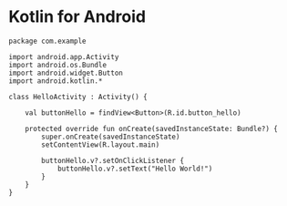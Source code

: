 Kotlin for Android
=============

    package com.example

    import android.app.Activity
    import android.os.Bundle
    import android.widget.Button
    import android.kotlin.*

    class HelloActivity : Activity() {

        val buttonHello = findView<Button>(R.id.button_hello)

        protected override fun onCreate(savedInstanceState: Bundle?) {
            super.onCreate(savedInstanceState)
            setContentView(R.layout.main)

            buttonHello.v?.setOnClickListener {
                buttonHello.v?.setText("Hello World!")
            }
        }
    }
